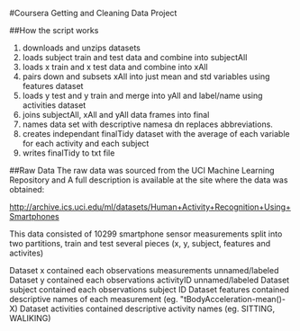#Coursera Getting and Cleaning Data Project

##How the script works
1. downloads and unzips datasets
2. loads subject train and test data and combine into subjectAll
3. loads x train and x test data and combine into xAll
4. pairs down and subsets xAll into just mean and std variables using features dataset
5. loads y test and y train and merge into yAll and label/name using activities dataset
6. joins subjectAll, xAll and yAll data frames into final
8. names data set with descriptive namesa dn replaces abbreviations.
9. creates independant finalTidy dataset with the average of each variable for each activity and each subject
10. writes finalTidy to txt file

##Raw Data
The raw data was sourced from the UCI Machine Learning Repository and A full description is available at the site where the data was obtained:

http://archive.ics.uci.edu/ml/datasets/Human+Activity+Recognition+Using+Smartphones

This data consisted of 10299 smartphone sensor measurements split into two partitions, train and test several pieces (x, y, subject, features and activites)

Dataset x contained each observations measurements unnamed/labeled
Dataset y contained each observations activityID unnamed/labeled
Dataset subject contained each observations subject ID
Dataset features contained descriptive names of each measurement (eg. "tBodyAcceleration-mean()-X)
Dataset activities contained descriptive activity names (eg. SITTING, WALIKING)

